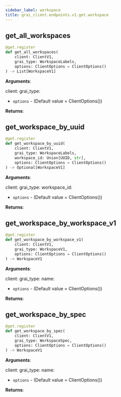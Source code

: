 ```yaml
---
sidebar_label: workspace
title: grai_client.endpoints.v1.get.workspace
---
```


## get\_all\_workspaces

```python
@get.register
def get_all_workspaces(
    client: ClientV1,
    grai_type: WorkspaceLabels,
    options: ClientOptions = ClientOptions()
) -> List[WorkspaceV1]
```

**Arguments**:

  client:
  grai_type:
- `options` - (Default value = ClientOptions())


**Returns**:



## get\_workspace\_by\_uuid

```python
@get.register
def get_workspace_by_uuid(
    client: ClientV1,
    grai_type: WorkspaceLabels,
    workspace_id: Union[UUID, str],
    options: ClientOptions = ClientOptions()
) -> Optional[WorkspaceV1]
```

**Arguments**:

  client:
  grai_type:
  workspace_id:
- `options` - (Default value = ClientOptions())


**Returns**:



## get\_workspace\_by\_workspace\_v1

```python
@get.register
def get_workspace_by_workspace_v1(
    client: ClientV1,
    grai_type: WorkspaceV1,
    options: ClientOptions = ClientOptions()
) -> WorkspaceV1
```

**Arguments**:

  client:
  grai_type:
  name:
- `options` - (Default value = ClientOptions())


**Returns**:



## get\_workspace\_by\_spec

```python
@get.register
def get_workspace_by_spec(
    client: ClientV1,
    grai_type: WorkspaceSpec,
    options: ClientOptions = ClientOptions()
) -> WorkspaceV1
```

**Arguments**:

  client:
  grai_type:
  name:
- `options` - (Default value = ClientOptions())


**Returns**:
